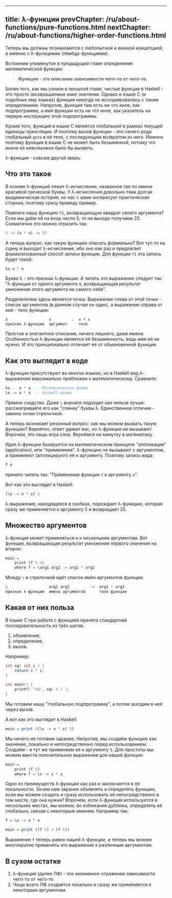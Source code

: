 ----
title: λ-функции
prevChapter: /ru/about-functions/pure-functions.html
nextChapter: /ru/about-functions/higher-order-functions.html
----

Теперь мы должны познакомится с любопытной и важной концепцией, а именно с λ-функциями (лямбда-функциями).

Вспомним упомянутое в предыдущей главе определение математической функции:

> **Функция - это описание зависимости чего-то от чего-то.**

Более того, как мы узнали в прошлой главе, чистые функции в Haskell - это просто (возвращаемые ими) значения. Однако в языке C (и подобных ему языках) функция никогда не ассоциировалась с таким определением. Напротив, функция там есть ни что иное, как подпрограмма, а имя функции есть ни что иное, как указатель на первую инструкцию этой подпрограммы.

Кроме того, функция в языке C является глобальной в рамках текущей единицы трансляции. И поэтому вызов функции - это своего рода глобальный `goto` в её тело, с последующим возвратом из него. Именно поэтому функция в языке C не может быть безымянной, потому что иначе её невозможно было бы вызвать.

λ-функция - совсем другой зверь.

## Что это такое

В основе λ-функций лежит λ-исчисление, названное так по имени красивой греческой буквы. У λ-исчисления довольно-таки долгая академическая история, но нас с вами интересует практическая сторона, поэтому сразу приведу пример.

Помните нашу функцию `f1`, возвращающую квадрат своего аргумента? Если мы даём ей на вход число 5, то на выходе получаем 25. Схематично это можно отразить так: 

```haskell
5 -> (x * x) -> 25
```

А теперь вопрос: как такую функцию описать *формально*? Вот тут-то на сцену и выходит λ-исчисление, ибо оно как раз и предлагает формализованный способ записи функции. Для функции `f1` эта запись будет такой:

```haskell
λx.x * x 
```

Буква λ - это признак λ-функции. А читать это выражение следует так: "λ-функция от одного аргумента x, возвращающая результат умножения этого аргумента на самого себя".

Разделителем здесь является точка. Выражение слева от этой точки - список аргументов (в данном случае он один), а выражение справа от неё - тело функции:

```
λ                  x         .  x * x
признак λ-функции  аргумент     тело
```

Простое и элегантное описание, ничего лишнего, даже имени. Особенностью λ-функции является её безымянность, ведь имя ей не нужно. И это принципиально отличает её от обыкновенной функции.

## Как это выглядит в коде

λ-функции присутствуют во многих языках, но в Haskell вид λ-выражения максимально приближен к математическому. Сравните:

```haskell
λx .  x * x  -- Математическая форма
\x -> x * x  -- Haskell-форма
```

Прямое сходство. Даже `\` вначале подходит как нельзя лучше: рассматривайте его как "спинку" буквы λ. Единственное отличие - замена точки стрелочкой.

А теперь возникает резонный вопрос: как мы можем вызвать такую функцию? Вероятно, ответ удивит вас, но λ-функции не вызывают. Впрочем, это лишь игра слов. Вернёмся на минутку в математику.

Идея λ-функции базируется на математическом принципе "аппликации" (application), или "применения". λ-функцию не вызывают с аргументом, а применяют (апплицируют) её к аргументу. Поэтому запись вида:

```haskell
f x
```

принято читать так: "Применение функции `f` к аргументу `x`".

Вот как это выглядит в Haskell:

```haskell
(\x -> x * x) 5
```

λ-выражение, находящееся в скобках, порождает λ-функцию, которая сразу же применяется к аргументу 5 и возвращает 25.

## Множество аргументов

λ-функция может применяться и к нескольким аргументам. Вот функция, возвращающая результат умножения первого значения на второе:

```haskell
main =
    print (f 5 6)
    where f = \arg1 arg2 -> arg1 * arg2
```

Между `\` и стрелочкой идёт список имён аргументов функции:

```haskell
\                  arg1 arg2         ->  arg1 * arg2
признак λ-функции  имена аргументов      тело функции
```

## Какая от них польза

В языке C при работе с функцией принята стандартная последовательность из трёх шагов:

1. объявление,
2. определение,
3. вызов.

Например:

```c
int sq( int i ) {
    return i * i;
}

int main() {
    printf( "%d", sq( 5 ) );
}
```

Мы готовим нашу "глобальную подпрограмму", а потом заходим в неё через вызов.

А вот как это выглядит в Haskell:

```haskell
main = print ((\x -> x * x) 5)
```

Мы ничего не готовим заранее. Напротив, мы создаём функцию как значение, локально и непосредственно перед использованием. Создаём - и тут же применяем её к аргументу `5`. Для простоты мы можем ввести пояснительное выражение для нашей функции:

```haskell
main =
    print (f 5)
    where f = \x -> x * x
```

Одно из преимуществ λ-функции как раз и заключается в её локальности. Зачем нам заранее объявлять и определять функцию, если мы можем создать и сразу использовать её непосредственно в том месте, где она нужна? Впрочем, если λ-функция используется в нескольких местах, мы можем, во избежание дубляжа, определить её глобально, связав с некоторым именем. Например так:

```haskell
f = \x -> x * x

main = print ((f 5) + (f 6))
```

Выражение `f` теперь равно нашей λ-функции, и теперь мы можем многократно применять это выражение к различным аргументам.

## В сухом остатке

1. λ-функция (далее ЛФ) - это анонимное отражение зависимости чего-то от чего-то.
2. Чаще всего ЛФ создаётся локально и сразу же применяется к некоторым аргументам.

